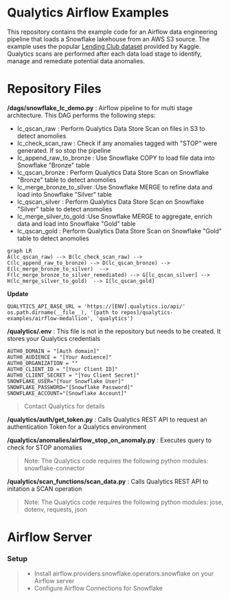 # Qualytics Airflow Examples

This repository contains the example code for an Airflow data engineering pipeline that loads a Snowflake lakehouse from an AWS S3 source.  The example uses the popular [Lending Club dataset](https://www.kaggle.com/datasets/wordsforthewise/lending-club) provided by Kaggle.  Qualytics scans are performed after each data load stage to identify, manage and remediate potential data anomalies.

# Repository Files
**/dags/snowflake_lc_demo.py**  : Airflow pipeline to for multi stage architecture. 
 This DAG performs the following steps: 
 - lc_qscan_raw : Perform Qualytics Data Store Scan on files in S3 to detect anomolies
 - lc_check_scan_raw : Check if any anomalies tagged with "STOP" were generated. If so stop the pipeline
 - lc_append_raw_to_bronze : Use Snowflake COPY to load file data into Snowflake "Bronze" table
 - lc_qscan_bronze : Perform Qualytics Data Store Scan on Snowflake "Bronze" table to detect anomolies
 - lc_merge_bronze_to_silver :Use Snowflake MERGE to refine data and load into Snowflake "Silver" table
 - lc_qscan_silver : Perform Qualytics Data Store Scan on Snowflake "Silver" table to detect anomolies
 - lc_merge_silver_to_gold :Use Snowflake MERGE to aggregate, enrich data and load into Snowflake "Gold" table
 - lc_qscan_gold : Perform Qualytics Data Store Scan on Snowflake "Gold" table to detect anomolies
```mermaid
graph LR
A(lc_qscan_raw) --> B(lc_check_scan_raw) --> C(lc_append_raw_to_bronze) --> D(lc_qscan_bronze) --> E(lc_merge_bronze_to_silver)  --> F(lc_merge_bronze_to_silver_remediated) --> G[lc_qscan_silver] --> H(lc_merge_silver_to_gold)  --> I[lc_qscan_gold]
```
**Update**
  ```
  QUALYTICS_API_BASE_URL = 'https://[ENV].qualytics.io/api/'
  os.path.dirname(__file__), '[path to repos]/qualytics-examples/airflow-medallion', 'qualytics')
 ```

**/qualytics/.env** : This file is not in the repository but needs to be created.   It stores your Qualytics credentials
```
AUTH0_DOMAIN = "[Auth domain]"
AUTH0_AUDIENCE = "[Your Audience]"
AUTH0_ORGANIZATION = ""
AUTH0_CLIENT_ID = "[Your Client ID]"
AUTH0_CLIENT_SECRET = "[You Client Secret]"
SNOWFLAKE_USER="[Your Snowflake User]"
SNOWFLAKE_PASSWORD="[Snowflake Password]"
SNOWFLAKE_ACCOUNT="[Snowflake Account]"
```
> Contact Qualytics for details

**/qualytics/auth/get_token.py** : Calls Qualytics REST API to request an authentication Token for a Qualytics environment

**/qualytics/anomalies/airflow_stop_on_anomaly.py** : Executes query to check for STOP anomalies
>  Note: The Qualytics code requires the following python modules:  snowflake-connector

**/qualytics/scan_functions/scan_data.py** : Calls Qualytics REST API to initation a SCAN operation
>  Note: The Qualytics code requires the following python modules:  jose, dotenv, requests, json


# Airflow Server

### Setup
>  - Install airflow.providers.snowflake.operators.snowflake on your Airflow server
>  - Configure Airflow Connections for Snowflake


